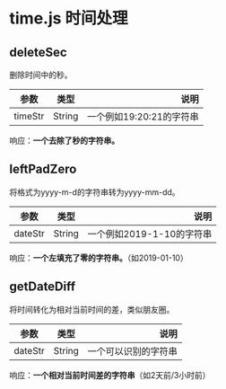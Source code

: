 # time.js 时间处理

## deleteSec

删除时间中的秒。

| 参数          | 类型        | 说明  |
| ------------- |:---------: |------: |
| timeStr | String | 一个例如19:20:21的字符串 |

响应：**一个去除了秒的字符串。**

## leftPadZero

将格式为yyyy-m-d的字符串转为yyyy-mm-dd。

| 参数          | 类型        | 说明  |
| ------------- |:---------: |------: |
| dateStr | String | 一个例如2019-1-10的字符串 |

响应：**一个左填充了零的字符串。**（如2019-01-10）

## getDateDiff

将时间转化为相对当前时间的差，类似朋友圈。

| 参数          | 类型        | 说明  |
| ------------- |:---------: |------: |
| dateStr | String | 一个可以识别的字符串 |

响应：**一个相对当前时间差的字符串**（如2天前/3小时前）